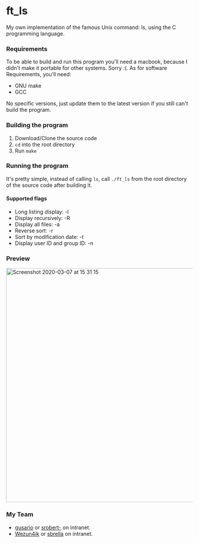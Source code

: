# ft_ls

My own implementation of the famous Unix command: ls, using the C programming language.

### Requirements
To be able to build and run this program you'll need a macbook, because I didn't make it portable for other systems. Sorry :(. As for software Requirements, you'll need:
- GNU make
- GCC

No specific versions, just update them to the latest version if you still can't build the program.

### Building the program

1. Download/Clone the source code
2. `cd` into the root directory
3. Run `make`

### Running the program

It's pretty simple, instead of calling `ls`, call `./ft_ls` from the root directory of the source code after building it.

#### Supported flags

- Long listing display: -l
- Display recursively: -R
- Display all files: -a
- Reverse sort: -r
- Sort by modification date: -t
- Display user ID and group ID: -n

### Preview
<img width="633" alt="Screenshot 2020-03-07 at 15 31 15" src="https://user-images.githubusercontent.com/44320468/76143451-a21f4b00-6088-11ea-8ede-aa9f891b1344.png">

### My Team
* [gusario](https://github.com/gusario) or [srobert-](https://profile.intra.42.fr/users/srobert-) on intranet.
* [Wezun4ik](https://github.com/Wezun4ik) or [sbrella](https://profile.intra.42.fr/users/sbrella) on intranet.
